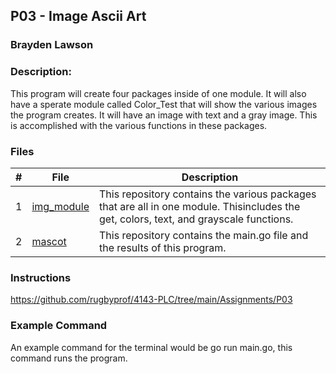 ## P03 - Image Ascii Art
### Brayden Lawson
### Description:

This program will create four packages inside of one module. It will also have a sperate module called Color_Test that 
will show the various images the program creates. It will have an image with text and a gray image. This is accomplished
with the various functions in these packages.

### Files

|   #   | File     | Description                      |
| :---: | -------- | -------------------------------- |
|   1   | [img_module](https://github.com/bglawson1001/img_module) | This repository contains the various packages that are all in one module. Thisincludes the get, colors, text, and grayscale functions. |
|   2   | [mascot](https://github.com/bglawson1001/Color_Test) | This repository contains the main.go file and the results of this program.



### Instructions

https://github.com/rugbyprof/4143-PLC/tree/main/Assignments/P03

### Example Command

An example command for the terminal would be go run main.go, this command runs the program.

